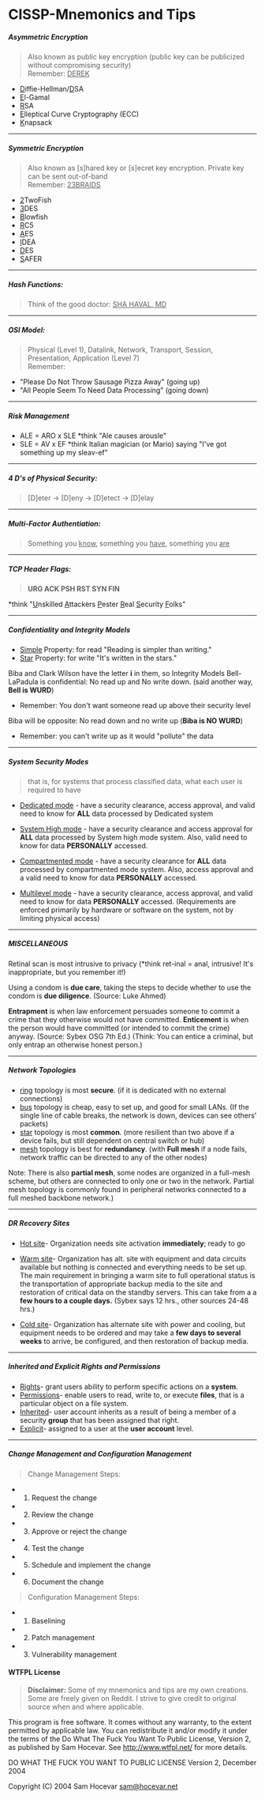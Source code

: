 # CISSP-Mnemonics and Tips


##### Asymmetric Encryption  
> Also known as public key encryption (public key can be publicized without compromising security)<br>
  Remember: <ins>DEREK</ins>   
  * <ins>D</ins>iffie-Hellman/<ins>D</ins>SA 
  * <ins>E</ins>l-Gamal 
  * <ins>R</ins>SA
  * <ins>E</ins>lleptical Curve Cryptography (ECC)
  * <ins>K</ins>napsack
--------------------------------------------------------------------------------------------------------------------------
##### Symmetric Encryption  
> Also known as [s]hared key or [s]ecret key encryption.  Private key can be sent out-of-band<br>
  Remember: <ins>23BRAIDS</ins>   
  * <ins>2</ins>TwoFish
  * <ins>3</ins>DES
  * <ins>B</ins>lowfish
  * <ins>R</ins>C5
  * <ins>A</ins>ES
  * <ins>I</ins>DEA
  * <ins>D</ins>ES
  * <ins>S</ins>AFER
--------------------------------------------------------------------------------------------------------------------------
##### Hash Functions: 
> Think of the good doctor: <ins>SHA HAVAL, MD</ins>

--------------------------------------------------------------------------------------------------------------------------  
##### OSI Model:  
> Physical (Level 1), Datalink, Network, Transport, Session, Presentation, Application (Level 7)<br>
  Remember: 
  * "Please Do Not Throw Sausage Pizza Away" (going up)
  * "All People Seem To Need Data Processing" (going down)
--------------------------------------------------------------------------------------------------------------------------
##### Risk Management
  * ALE = ARO x SLE   *think  "Ale causes arousle" 
  * SLE = AV x EF     *think Italian magician (or Mario) saying "I've got something up my sleav-ef"
  
--------------------------------------------------------------------------------------------------------------------------  
##### 4 D's of Physical Security: 

> [D]eter → [D]eny → [D]etect → [D]elay

--------------------------------------------------------------------------------------------------------------------------
##### Multi-Factor Authentiation:  

> Something you <ins>know</ins>, something you <ins>have</ins>, something you <ins>are</ins>

--------------------------------------------------------------------------------------------------------------------------
##### TCP Header Flags:  

> **URG  ACK  PSH  RST  SYN  FIN**

*think "<ins>U</ins>nskilled <ins>A</ins>ttackers <ins>P</ins>ester <ins>R</ins>eal <ins>S</ins>ecurity <ins>F</ins>olks"
  
--------------------------------------------------------------------------------------------------------------------------
##### Confidentiality and Integrity Models
* <ins>Simple</ins> Property: for read "Reading is simpler than writing."
* <ins>Star</ins> Property:  for write  "It's written in the stars."

Biba and Clark Wilson have the letter **i** in them, so Integrity Models
Bell-LaPadula is confidential:  No read up and No write down.  (said another way, **Bell is WURD**) 
  * Remember:  You don't want someone read up above their security level
  
Biba will be opposite:  No read down and no write up  (**Biba is NO WURD**) 
  * Remember: you can't write up as it would "pollute" the data
--------------------------------------------------------------------------------------------------------------------------             
##### System Security Modes 

>that is, for systems that process classified data, what each user is required to have

  * <ins>Dedicated mode</ins> - have a security clearance, access approval, and valid need to know for **ALL** data processed by Dedicated system 
  
  * <ins>System High mode</ins> - have a security clearance and access approval for **ALL** data processed by System high mode system.  Also, valid need to know for data **PERSONALLY** accessed.
  
  * <ins>Compartmented mode</ins> - have a security clearance for **ALL** data processed by compartmented mode system.  Also, access approval and a valid need to know for data **PERSONALLY** accessed.
  
  * <ins>Multilevel mode</ins> - have a security clearance, access approval, and valid need to know for data **PERSONALLY** accessed.  (Requirements are enforced primarily by hardware or software on the system, not by limiting physical access)
--------------------------------------------------------------------------------------------------------------------------
##### MISCELLANEOUS

Retinal scan is most intrusive to privacy  (*think ret-inal = anal, intrusive!  It's inappropriate, but you remember it!) 

Using a condom is **due care**, taking the steps to decide whether to use the condom is **due diligence**. (Source: Luke Ahmed)

**Entrapment** is when law enforcement persuades someone to commit a crime that they otherwise would not have committed. **Enticement** is when the person would have committed (or intended to commit the crime) anyway.   (Source: Sybex OSG 7th Ed.)
  (Think: You can entice a criminal, but only entrap an otherwise honest person.)

--------------------------------------------------------------------------------------------------------------------------
##### Network Topologies
* <ins>ring</ins> topology is most **secure**. (if it is dedicated with no external connections)
* <ins>bus</ins> topology is cheap, easy to set up, and good for small LANs. (If the single line of cable breaks, the network is down, devices can see others' packets)
* <ins>star</ins> topology is most **common**.  (more resilient than two above if a device fails, but still dependent on central switch or hub)
* <ins>mesh</ins> topology is best for **redundancy**.  (with **Full mesh** if a node fails, network traffic can be directed to any of the other nodes) 
              
Note: There is also **partial mesh**, some nodes are organized in a full-mesh scheme, but others are connected to only one or two in the network. Partial mesh topology is commonly found in peripheral networks connected to a full meshed backbone network.)
   

--------------------------------------------------------------------------------------------------------------------------
##### DR Recovery Sites 

* <ins>Hot site</ins>- Organization needs site activation **immediately**; ready to go

* <ins>Warm site</ins>- Organization has alt. site with equipment and data circuits available but nothing is connected and everything needs to be set up.  The main requirement in bringing a warm site to full operational status is the transportation of appropriate backup media to the site and restoration of critical data on the standby servers.  This can take from a a **few hours to a couple days.**  (Sybex says 12 hrs., other sources 24-48 hrs.)

* <ins>Cold site</ins>- Organization has alternate site with power and cooling, but equipment needs to be ordered and may take a **few days to several weeks** to arrive, be configured, and then restoration of backup media.
          
--------------------------------------------------------------------------------------------------------------------------
##### Inherited and Explicit Rights and Permissions

* <ins>Rights</ins>- grant users ability to perform specific actions on a **system**.
* <ins>Permissions</ins>- enable users to read, write to, or execute **files**, that is a particular object on a file system.
* <ins>Inherited</ins>- user account inherits as a result of being a member of a security **group** that has been assigned that right.
* <ins>Explicit</ins>- assigned to a user at the **user account** level.
          
--------------------------------------------------------------------------------------------------------------------------
##### Change Management and Configuration Management
> Change Management Steps:
  * 1. Request the change
  * 2. Review the change
  * 3. Approve or reject the change
  * 4. Test the change
  * 5. Schedule and implement the change
  * 6. Document the change

>Configuration Management Steps:
  * 1. Baselining
  * 2. Patch management
  * 3. Vulnerability management
          
          
          
          
          
          
          
          
          
          
          
          
          
          
          
          
          
          
          
          
          
#### WTFPL License

> **Disclaimer:** Some of my mnemonics and tips are my own creations.  Some are freely given on Reddit.  I strive to give credit to original source when and where applicable.

This program is free software. It comes without any warranty,
to the extent permitted by applicable law.
You can redistribute it and/or modify it under the terms of the
Do What The Fuck You Want To Public License,
Version 2, as published by Sam Hocevar.
See http://www.wtfpl.net/ for more details.

   DO WHAT THE FUCK YOU WANT TO PUBLIC LICENSE
                   Version 2, December 2004
 
Copyright (C) 2004 Sam Hocevar <sam@hocevar.net>

